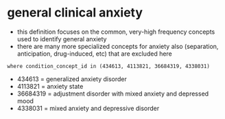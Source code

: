 # general clinical anxiety  
- this definition focuses on the common, very-high frequency concepts used to identify general anxiety
- there are many more specialized concepts for anxiety also (separation, anticipation, drug-induced, etc) that are excluded here

~~~
where condition_concept_id in (434613, 4113821, 36684319, 4338031)
~~~

- 434613 = generalized anxiety disorder  
- 4113821 = anxiety state
- 36684319 = adjustment disorder with mixed anxiety and depressed mood
- 4338031 = mixed anxiety and depressive disorder  

